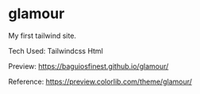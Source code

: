 # glamour
My first tailwind site. 

Tech Used:
Tailwindcss
Html

Preview: https://baguiosfinest.github.io/glamour/

Reference: https://preview.colorlib.com/theme/glamour/
